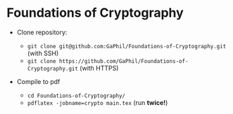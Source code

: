 # Foundations of Cryptography

* Clone repository:
  * `git clone git@github.com:GaPhil/Foundations-of-Cryptography.git` (with SSH)
  * `git clone https://github.com/GaPhil/Foundations-of-Cryptography.git` (with HTTPS)
  
* Compile to pdf
  * `cd Foundations-of-Cryptography/`
  * `pdflatex -jobname=crypto main.tex` (run **twice!**)
